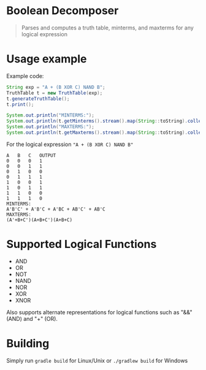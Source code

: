 # Boolean Decomposer
> Parses and computes a truth table, minterms, and maxterms for any logical expression

# Usage example

Example code:
```java
String exp = "A + (B XOR C) NAND B";
TruthTable t = new TruthTable(exp);
t.generateTruthTable();
t.print();

System.out.println("MINTERMS:");
System.out.println(t.getMinterms().stream().map(String::toString).collect(Collectors.joining(" + ")));
System.out.println("MAXTERMS:");
System.out.println(t.getMaxterms().stream().map(String::toString).collect(Collectors.joining()));
```

For the logical expression `"A + (B XOR C) NAND B"`

```
A	B	C	OUTPUT
0	0	0	1
0	0	1	1
0	1	0	0
0	1	1	1
1	0	0	1
1	0	1	1
1	1	0	0
1	1	1	0
MINTERMS:
A'B'C' + A'B'C + A'BC + AB'C' + AB'C
MAXTERMS:
(A'+B+C')(A+B+C')(A+B+C)
```

# Supported Logical Functions

* AND
* OR
* NOT
* NAND
* NOR
* XOR
* XNOR

Also supports alternate representations for logical functions such as "&&" (AND) and "+" (OR).

# Building

Simply run `gradle build` for Linux/Unix or `./gradlew build` for Windows